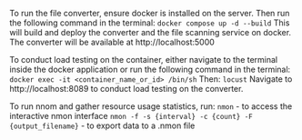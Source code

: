 To run the file converter, ensure docker is installed on the server. 
Then run the following command in the terminal:
```docker compose up -d --build```
This will build and deploy the converter and the file scanning service on docker.
The converter will be available at http://localhost:5000

To conduct load testing on the container, either navigate to the terminal 
inside the docker application or run the following command in the terminal:
```docker exec -it <container_name_or_id> /bin/sh```
Then: 
``locust``
Navigate to http://localhost:8089 to conduct load testing on the converter.

To run nnom and gather resource usage statistics, run:
```nmon``` - to access the interactive nmon interface
```nmon -f -s {interval} -c {count} -F {output_filename}``` - to export data to a .nmon file



